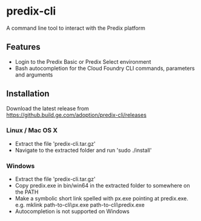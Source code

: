 # predix-cli

A command line tool to interact with the Predix platform

## Features

- Login to the Predix Basic or Predix Select environment
- Bash autocompletion for the Cloud Foundry CLI commands, parameters and arguments

## Installation
Download the latest release from https://github.build.ge.com/adoption/predix-cli/releases

### Linux / Mac OS X
- Extract the file 'predix-cli.tar.gz'
- Navigate to the extracted folder and run 'sudo ./install'

### Windows
- Extract the file 'predix-cli.tar.gz'
- Copy predix.exe in bin/win64 in the extracted folder to somewhere on the PATH
- Make a symbolic short link spelled with px.exe pointing at predix.exe.  e.g. mklink path-to-cli\px.exe path-to-cli\predix.exe
- Autocompletion is not supported on Windows
